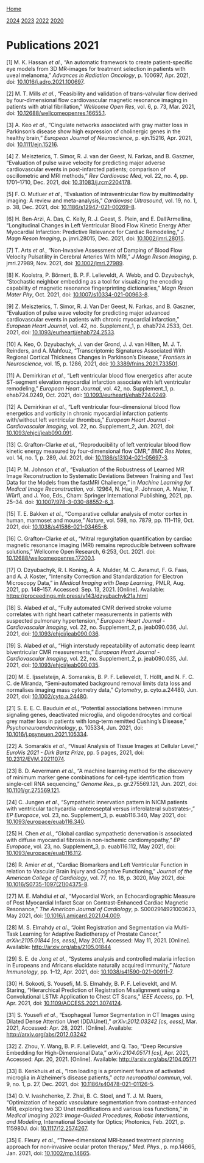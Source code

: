 [Home](../index.md)

[2024](2024.md) [2023](2023.md) [2022](2022.md) [2020](2020.md)

# Publications 2021

<span class="csl-left-margin">\[1\]
</span><span class="csl-right-inline">M. K. Hassan *et al.*, “An
automatic framework to create patient-specific eye models from 3D
MR-images for treatment selection in patients with uveal melanoma,”
*Advances in Radiation Oncology*, p. 100697, Apr. 2021, doi:
[10.1016/j.adro.2021.100697](https://doi.org/10.1016/j.adro.2021.100697).</span>

<span class="csl-left-margin">\[2\]
</span><span class="csl-right-inline">M. T. Mills *et al.*, “Feasibility
and validation of trans-valvular flow derived by four-dimensional flow
cardiovascular magnetic resonance imaging in patients with atrial
fibrillation,” *Wellcome Open Res*, vol. 6, p. 73, Mar. 2021, doi:
[10.12688/wellcomeopenres.16655.1](https://doi.org/10.12688/wellcomeopenres.16655.1).</span>

<span class="csl-left-margin">\[3\]
</span><span class="csl-right-inline">A. Keo *et al.*, “Cingulate
networks associated with gray matter loss in Parkinson’s disease show
high expression of cholinergic genes in the healthy brain,” *European
Journal of Neuroscience*, p. ejn.15216, Apr. 2021, doi:
[10.1111/ejn.15216](https://doi.org/10.1111/ejn.15216).</span>

<span class="csl-left-margin">\[4\]
</span><span class="csl-right-inline">Z. Meiszterics, T. Simor, R. J.
van der Geest, N. Farkas, and B. Gaszner, “Evaluation of pulse wave
velocity for predicting major adverse cardiovascular events in
post-infarcted patients; comparison of oscillometric and MRI methods,”
*Rev Cardiovasc Med*, vol. 22, no. 4, pp. 1701–1710, Dec. 2021, doi:
[10.31083/j.rcm2204178](https://doi.org/10.31083/j.rcm2204178).</span>

<span class="csl-left-margin">\[5\]
</span><span class="csl-right-inline">F. O. Mutluer *et al.*,
“Evaluation of intraventricular flow by multimodality imaging: A review
and meta-analysis,” *Cardiovasc Ultrasound*, vol. 19, no. 1, p. 38, Dec.
2021, doi:
[10.1186/s12947-021-00269-8](https://doi.org/10.1186/s12947-021-00269-8).</span>

<span class="csl-left-margin">\[6\]
</span><span class="csl-right-inline">H. Ben‐Arzi, A. Das, C. Kelly, R.
J. Geest, S. Plein, and E. Dall’Armellina, “Longitudinal Changes in Left
Ventricular Blood Flow Kinetic Energy After Myocardial Infarction:
Predictive Relevance for Cardiac Remodeling,” *J Magn Reson Imaging*, p.
jmri.28015, Dec. 2021, doi:
[10.1002/jmri.28015](https://doi.org/10.1002/jmri.28015).</span>

<span class="csl-left-margin">\[7\]
</span><span class="csl-right-inline">T. Arts *et al.*, “Non‐Invasive
Assessment of Damping of Blood Flow Velocity Pulsatility in Cerebral
Arteries With MRI,” *J Magn Reson Imaging*, p. jmri.27989, Nov. 2021,
doi: [10.1002/jmri.27989](https://doi.org/10.1002/jmri.27989).</span>

<span class="csl-left-margin">\[8\]
</span><span class="csl-right-inline">K. Koolstra, P. Börnert, B. P. F.
Lelieveldt, A. Webb, and O. Dzyubachyk, “Stochastic neighbor embedding
as a tool for visualizing the encoding capability of magnetic resonance
fingerprinting dictionaries,” *Magn Reson Mater Phy*, Oct. 2021, doi:
[10.1007/s10334-021-00963-8](https://doi.org/10.1007/s10334-021-00963-8).</span>

<span class="csl-left-margin">\[9\]
</span><span class="csl-right-inline">Z. Meiszterics, T. Simor, R. J.
Van Der Geest, N. Farkas, and B. Gaszner, “Evaluation of pulse wave
velocity for predicting major advanced cardiovascular events in patients
with chronic myocardial infarction,” *European Heart Journal*, vol. 42,
no. Supplement\_1, p. ehab724.2533, Oct. 2021, doi:
[10.1093/eurheartj/ehab724.2533](https://doi.org/10.1093/eurheartj/ehab724.2533).</span>

<span class="csl-left-margin">\[10\]
</span><span class="csl-right-inline">A. Keo, O. Dzyubachyk, J. van der
Grond, J. J. van Hilten, M. J. T. Reinders, and A. Mahfouz,
“Transcriptomic Signatures Associated With Regional Cortical Thickness
Changes in Parkinson’s Disease,” *Frontiers in Neuroscience*, vol. 15,
p. 1286, 2021, doi:
[10.3389/fnins.2021.733501](https://doi.org/10.3389/fnins.2021.733501).</span>

<span class="csl-left-margin">\[11\]
</span><span class="csl-right-inline">A. Demirkiran *et al.*, “Left
ventricular blood flow energetics after acute ST-segment elevation
myocardial infarction associate with left ventricular remodeling,”
*European Heart Journal*, vol. 42, no. Supplement\_1, p. ehab724.0249,
Oct. 2021, doi:
[10.1093/eurheartj/ehab724.0249](https://doi.org/10.1093/eurheartj/ehab724.0249).</span>

<span class="csl-left-margin">\[12\]
</span><span class="csl-right-inline">A. Demirkiran *et al.*, “Left
ventricular four-dimensional blood flow energetics and vorticity in
chronic myocardial infarction patients with/without left ventricular
thrombus,” *European Heart Journal - Cardiovascular Imaging*, vol. 22,
no. Supplement\_2, Jun. 2021, doi:
[10.1093/ehjci/jeab090.091](https://doi.org/10.1093/ehjci/jeab090.091).</span>

<span class="csl-left-margin">\[13\]
</span><span class="csl-right-inline">C. Grafton-Clarke *et al.*,
“Reproducibility of left ventricular blood flow kinetic energy measured
by four-dimensional flow CMR,” *BMC Res Notes*, vol. 14, no. 1, p. 289,
Jul. 2021, doi:
[10.1186/s13104-021-05697-3](https://doi.org/10.1186/s13104-021-05697-3).</span>

<span class="csl-left-margin">\[14\]
</span><span class="csl-right-inline">P. M. Johnson *et al.*,
“Evaluation of the Robustness of Learned MR Image Reconstruction to
Systematic Deviations Between Training and Test Data for the Models from
the <span class="nocase">fastMRI</span> Challenge,” in *Machine Learning
for Medical Image Reconstruction*, vol. 12964, N. Haq, P. Johnson, A.
Maier, T. Würfl, and J. Yoo, Eds., Cham: Springer International
Publishing, 2021, pp. 25–34. doi:
[10.1007/978-3-030-88552-6\_3](https://doi.org/10.1007/978-3-030-88552-6_3).</span>

<span class="csl-left-margin">\[15\]
</span><span class="csl-right-inline">T. E. Bakken *et al.*,
“Comparative cellular analysis of motor cortex in human, marmoset and
mouse,” *Nature*, vol. 598, no. 7879, pp. 111–119, Oct. 2021, doi:
[10.1038/s41586-021-03465-8](https://doi.org/10.1038/s41586-021-03465-8).</span>

<span class="csl-left-margin">\[16\]
</span><span class="csl-right-inline">C. Grafton-Clarke *et al.*,
“Mitral regurgitation quantification by cardiac magnetic resonance
imaging (MRI) remains reproducible between software solutions,” Wellcome
Open Research, 6:253, Oct. 2021. doi:
[10.12688/wellcomeopenres.17200.1](https://doi.org/10.12688/wellcomeopenres.17200.1).</span>

<span class="csl-left-margin">\[17\]
</span><span class="csl-right-inline">O. Dzyubachyk, R. I. Koning, A. A.
Mulder, M. C. Avramut, F. G. Faas, and A. J. Koster, “Intensity
Correction and Standardization for Electron Microscopy Data,” in
*Medical Imaging with Deep Learning*, PMLR, Aug. 2021, pp. 148–157.
Accessed: Sep. 13, 2021. \[Online\]. Available:
<https://proceedings.mlr.press/v143/dzyubachyk21a.html></span>

<span class="csl-left-margin">\[18\]
</span><span class="csl-right-inline">S. Alabed *et al.*, “Fully
automated CMR derived stroke volume correlates with right heart catheter
measurements in patients with suspected pulmonary hypertension,”
*European Heart Journal - Cardiovascular Imaging*, vol. 22, no.
Supplement\_2, p. jeab090.036, Jul. 2021, doi:
[10.1093/ehjci/jeab090.036](https://doi.org/10.1093/ehjci/jeab090.036).</span>

<span class="csl-left-margin">\[19\]
</span><span class="csl-right-inline">S. Alabed *et al.*, “High
interstudy repeatability of automatic deep learnt biventricular CMR
measurements,” *European Heart Journal - Cardiovascular Imaging*, vol.
22, no. Supplement\_2, p. jeab090.035, Jul. 2021, doi:
[10.1093/ehjci/jeab090.035](https://doi.org/10.1093/ehjci/jeab090.035).</span>

<span class="csl-left-margin">\[20\]
</span><span class="csl-right-inline">M. E. Ijsselsteijn, A. Somarakis,
B. P. F. Lelieveldt, T. Höllt, and N. F. C. C. de Miranda,
“Semi‐automated background removal limits data loss and normalises
imaging mass cytometry data,” *Cytometry*, p. cyto.a.24480, Jun. 2021,
doi:
[10.1002/cyto.a.24480](https://doi.org/10.1002/cyto.a.24480).</span>

<span class="csl-left-margin">\[21\]
</span><span class="csl-right-inline">S. E. E. C. Bauduin *et al.*,
“Potential associations between immune signaling genes, deactivated
microglia, and oligodendrocytes and cortical grey matter loss in
patients with long-term remitted Cushing’s Disease,”
*Psychoneuroendocrinology*, p. 105334, Jun. 2021, doi:
[10.1016/j.psyneuen.2021.105334](https://doi.org/10.1016/j.psyneuen.2021.105334).</span>

<span class="csl-left-margin">\[22\]
</span><span class="csl-right-inline">A. Somarakis *et al.*, “Visual
Analysis of Tissue Images at Cellular Level,” *EuroVis 2021 - Dirk Bartz
Prize*, pp. 5 pages, 2021, doi:
[10.2312/EVM.20211074](https://doi.org/10.2312/EVM.20211074).</span>

<span class="csl-left-margin">\[23\]
</span><span class="csl-right-inline">B. D. Aevermann *et al.*, “A
machine learning method for the discovery of minimum marker gene
combinations for cell-type identification from single-cell RNA
sequencing,” *Genome Res.*, p. gr.275569.121, Jun. 2021, doi:
[10.1101/gr.275569.121](https://doi.org/10.1101/gr.275569.121).</span>

<span class="csl-left-margin">\[24\]
</span><span class="csl-right-inline">C. Jungen *et al.*, “Sympathetic
innervation pattern in NICM patients with ventricular tachycardia
-anteroseptal versus inferolateral substrates-,” *EP Europace*, vol. 23,
no. Supplement\_3, p. euab116.340, May 2021, doi:
[10.1093/europace/euab116.340](https://doi.org/10.1093/europace/euab116.340).</span>

<span class="csl-left-margin">\[25\]
</span><span class="csl-right-inline">H. Chen *et al.*, “Global cardiac
sympathetic denervation is associated with diffuse myocardial fibrosis
in non-ischemic cardiomyopathy,” *EP Europace*, vol. 23, no.
Supplement\_3, p. euab116.112, May 2021, doi:
[10.1093/europace/euab116.112](https://doi.org/10.1093/europace/euab116.112).</span>

<span class="csl-left-margin">\[26\]
</span><span class="csl-right-inline">R. Amier *et al.*, “Cardiac
Biomarkers and Left Ventricular Function in relation to Vascular Brain
Injury and Cognitive Functioning,” *Journal of the American College of
Cardiology*, vol. 77, no. 18, p. 3020, May 2021, doi:
[10.1016/S0735-1097(21)04375-8](https://doi.org/10.1016/S0735-1097(21)04375-8).</span>

<span class="csl-left-margin">\[27\]
</span><span class="csl-right-inline">M. E. Mahdiui *et al.*,
“Myocardial Work, an Echocardiographic Measure of Post Myocardial
Infarct Scar on Contrast-Enhanced Cardiac Magnetic Resonance,” *The
American Journal of Cardiology*, p. S0002914921003623, May 2021, doi:
[10.1016/j.amjcard.2021.04.009](https://doi.org/10.1016/j.amjcard.2021.04.009).</span>

<span class="csl-left-margin">\[28\]
</span><span class="csl-right-inline">M. S. Elmahdy *et al.*, “Joint
Registration and Segmentation via Multi-Task Learning for Adaptive
Radiotherapy of Prostate Cancer,” *arXiv:2105.01844 \[cs, eess\]*, May
2021, Accessed: May 11, 2021. \[Online\]. Available:
<http://arxiv.org/abs/2105.01844></span>

<span class="csl-left-margin">\[29\]
</span><span class="csl-right-inline">S. E. de Jong *et al.*, “Systems
analysis and controlled malaria infection in Europeans and Africans
elucidate naturally acquired immunity,” *Nature Immunology*, pp. 1–12,
Apr. 2021, doi:
[10.1038/s41590-021-00911-7](https://doi.org/10.1038/s41590-021-00911-7).</span>

<span class="csl-left-margin">\[30\]
</span><span class="csl-right-inline">H. Sokooti, S. Yousefi, M. S.
Elmahdy, B. P. F. Lelieveldt, and M. Staring, “Hierarchical Prediction
of Registration Misalignment using a Convolutional LSTM: Application to
Chest CT Scans,” *IEEE Access*, pp. 1–1, Apr. 2021, doi:
[10.1109/ACCESS.2021.3074124](https://doi.org/10.1109/ACCESS.2021.3074124).</span>

<span class="csl-left-margin">\[31\]
</span><span class="csl-right-inline">S. Yousefi *et al.*, “Esophageal
Tumor Segmentation in CT Images using Dilated Dense Attention Unet
(DDAUnet),” *arXiv:2012.03242 \[cs, eess\]*, Mar. 2021, Accessed: Apr.
28, 2021. \[Online\]. Available:
<http://arxiv.org/abs/2012.03242></span>

<span class="csl-left-margin">\[32\]
</span><span class="csl-right-inline">Z. Zhou, Y. Wang, B. P. F.
Lelieveldt, and Q. Tao, “Deep Recursive Embedding for High-Dimensional
Data,” *arXiv:2104.05171 \[cs\]*, Apr. 2021, Accessed: Apr. 20, 2021.
\[Online\]. Available: <http://arxiv.org/abs/2104.05171></span>

<span class="csl-left-margin">\[33\]
</span><span class="csl-right-inline">B. Kenkhuis *et al.*, “Iron
loading is a prominent feature of activated microglia in Alzheimer’s
disease patients,” *acta neuropathol commun*, vol. 9, no. 1, p. 27, Dec.
2021, doi:
[10.1186/s40478-021-01126-5](https://doi.org/10.1186/s40478-021-01126-5).</span>

<span class="csl-left-margin">\[34\]
</span><span class="csl-right-inline">O. V. Ivashchenko, Z. Zhai, B. C.
Stoel, and T. J. M. Ruers, “Optimization of hepatic vasculature
segmentation from contrast-enhanced MRI, exploring two 3D Unet
modifications and various loss functions,” in *Medical Imaging 2021:
Image-Guided Procedures, Robotic Interventions, and Modeling*,
International Society for Optics; Photonics, Feb. 2021, p. 115980J. doi:
[10.1117/12.2574267](https://doi.org/10.1117/12.2574267).</span>

<span class="csl-left-margin">\[35\]
</span><span class="csl-right-inline">E. Fleury *et al.*,
“Three‐dimensional MRI‐based treatment planning approach for
non‐invasive ocular proton therapy,” *Med. Phys.*, p. mp.14665, Jan.
2021, doi: [10.1002/mp.14665](https://doi.org/10.1002/mp.14665).</span>

